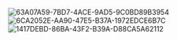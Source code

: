 ![63A07A59-7BD7-4ACE-9AD5-9C0BD89B3954](https://user-images.githubusercontent.com/104722876/166605385-bf69a17f-c459-49fe-8639-7a423419787a.jpeg)
![6CA2052E-AA90-47E5-B37A-1972EDCE6B7C](https://user-images.githubusercontent.com/104722876/166605402-90cb71f7-3860-45e0-aee1-429d0de39828.jpeg)
![1417DEBD-86BA-43F2-B39A-D88CA5A62112](https://user-images.githubusercontent.com/104722876/166605433-4a748bf0-b4f4-4eb6-a938-5fd17b10a16c.jpeg)
